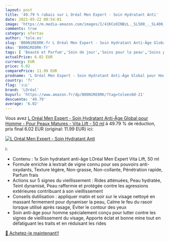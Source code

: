 ```yaml
---
layout: post
title: '49.79 % rabais sur L Oréal Men Expert - Soin Hydratant Anti'
date: 2021-05-22 00:54:01
image: 'https://m.media-amazon.com/images/I/41KCo9INBzL._SL500_._SL400_.jpg'
comments: true
category: ofertas
author: 'tole.es'
slug: 'B00N1RE8RK-fr L Oréal Men Expert - Soin Hydratant Anti-Âge Global pour...'
sku: 'B00N1RE8RK-fr'
tags: [ 'Beauté et Parfum','Soin de jour','Soins pour la peau','Soins pour le visage','Soins visage hydratants','loréal', ]
actualPrice: 6.02 EUR
currency: EUR
price: 6.02
comparePrice: 11.99 EUR
prodname: 'L Oréal Men Expert - Soin Hydratant Anti-Âge Global pour Homme - Pour Peaux Matures - Vita Lift - 50 ml'
country: 'fr'
flag: '🇫🇷'
brand: 'LOréal'
buyurl: 'https://www.amazon.fr/dp/B00N1RE8RK/?tag=tolees0d-21'
descuento: '49.79'
average: '6.02'
---
```


Vous avez [L Oréal Men Expert - Soin Hydratant Anti-Âge Global pour Homme - Pour Peaux Matures - Vita Lift - 50 ml](https://www.amazon.fr/dp/B00N1RE8RK/?tag=tolees0d-21)  à  49.79 % de réduction, prix final  6.02 EUR (original: 11.99 EUR) ici:

[![L Oréal Men Expert - Soin Hydratant Anti](https://m.media-amazon.com/images/I/41KCo9INBzL._SL500_._SL400_.jpg)](https://www.amazon.fr/dp/B00N1RE8RK/?tag=tolees0d-21)

ℹ️:

- Contenu : 1x Soin hydratant anti-âge LOréal Men Expert Vita Lift, 50 ml
- Formule enrichie à lextrait de vigne connu pour ses pouvoirs anti-oxydants, Texture légère, Non-grasse, Non-collante, Pénétration rapide, Parfum frais
- Actions sur 5 signes du vieillissement : Rides atténuées, Peau hydratée, Teint dynamisé, Peau raffermie et protégée contre les agressions extérieures contribuant à son vieillissement
- Conseils dutilisation : appliquer matin et soir sur le visage nettoyé en massant fermement pour dynamiser la peau, Calme le feu du rasoir lorsque utilisé après rasage, Éviter le contour des yeux
- Soin anti-âge pour homme spécialement conçu pour lutter contre les signes de vieillissement du visage, Apporte éclat et bonne mine tout en défatiguant les traits et en réduisant les rides

[🛒 Achetez-le maintenant!!](https://www.amazon.fr/dp/B00N1RE8RK/?tag=tolees0d-21)

